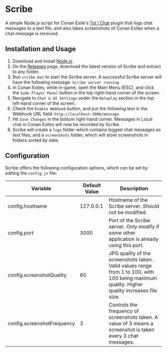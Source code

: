 # Scribe

A simple Node.js script for Conan Exile's [Tot ! Chat](https://steamcommunity.com/sharedfiles/filedetails/?id=2847709656) plugin 
that logs chat messages to a text file, and also takes screenshots of Conan Exiles when a chat message is received.

## Installation and Usage

1. Download and install [Node.js](https://nodejs.org/en/download/prebuilt-installer).
2. On the [Releases](https://github.com/Tactitocalon/Scribe/releases) page, download the latest version of Scribe and
   extract to any folder.
3. Run `scribe.bat` to start the Scribe server. A successful Scribe server will have the following message: `Scribe server running`
4. In Conan Exiles, while in-game, open the Main Menu (ESC), and click the `Sudo Player Panel` button in the top right-hand corner of the screen. 
5. Navigate to `Chat & UI Settings` under the `Roleplay` section in the top left-hand corner of the screen.
6. Check the `Enable Webhook` button, and put the following text in the Webhook URL field: `http://localhost:3000/message`
7. Hit `Save Changes` in the bottom right-hand corner. Messages in Local chat in Conan Exiles will now be recorded by Scribe.
8. Scribe will create a `logs` folder which contains logged chat messages as text files, and a `screenshots` folder,
   which will store screenshots in folders sorted by date.

## Configuration

Scribe offers the following configuration options, which can be set by editing the `config.js` file:

| Variable                   | Default Value | Description                                                                                                                                 |
|----------------------------|---------------|---------------------------------------------------------------------------------------------------------------------------------------------|
| config.hostname            | 127.0.0.1     | Hostname of the Scribe server. Should not be modified.                                                                                      |
| config.port                | 3000          | Port of the Scribe server. Only modify if some other application is already using this port.                                                |
| config.screenshotQuality   | 60            | JPG quality of the screenshots taken. Valid values range from 1 to 100, with 100 being maximum quality. Higher quality increases file size. |
| config.screenshotFrequency | 3             | Controls the frequency of screenshots taken. A value of 3 means a screenshot is taken every 3 chat messages.                                |
